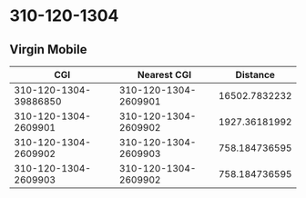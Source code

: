 # 310-120-1304
## Virgin Mobile


| CGI | Nearest CGI | Distance |
|-----|-------------|----------|
| 310-120-1304-39886850 | 310-120-1304-2609901 | 16502.7832232 |
| 310-120-1304-2609901 | 310-120-1304-2609902 | 1927.36181992 |
| 310-120-1304-2609902 | 310-120-1304-2609903 | 758.184736595 |
| 310-120-1304-2609903 | 310-120-1304-2609902 | 758.184736595 |
